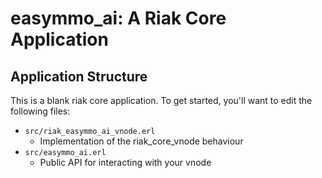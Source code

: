 easymmo_ai: A Riak Core Application
======================================

Application Structure
---------------------

This is a blank riak core application. To get started, you'll want to edit the
following files:

* `src/riak_easymmo_ai_vnode.erl`
  * Implementation of the riak_core_vnode behaviour
* `src/easymmo_ai.erl`
  * Public API for interacting with your vnode
